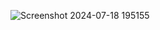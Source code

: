![Screenshot 2024-07-18 195155](https://github.com/user-attachments/assets/a00a1972-a25e-4c8c-86f3-6f390f3de797)
